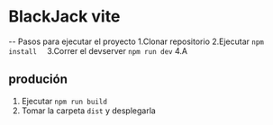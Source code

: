 # BlackJack vite
--
Pasos para ejecutar el proyecto
1.Clonar repositorio
2.Ejecutar ```npm install  ```
3.Correr el devserver ```npm run dev```
4.A

## produción
1. Ejecutar ```npm run build```
2. Tomar la carpeta ```dist``` y desplegarla
